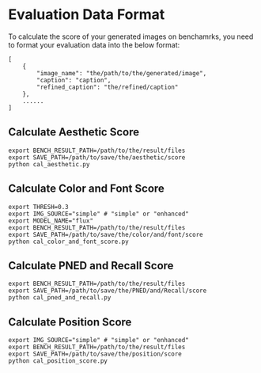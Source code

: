 # Evaluation Data Format

To calculate the score of your generated images on benchamrks, you need to format your evaluation data into the below format:
```shell
[
    {
        "image_name": "the/path/to/the/generated/image",
        "caption": "caption",
        "refined_caption": "the/refined/caption"
    },
    ......
]
```

## Calculate Aesthetic Score
```shell
export BENCH_RESULT_PATH=/path/to/the/result/files
export SAVE_PATH=/path/to/save/the/aesthetic/score
python cal_aesthetic.py
```

## Calculate Color and Font Score
```shell
export THRESH=0.3
export IMG_SOURCE="simple" # "simple" or "enhanced"
export MODEL_NAME="flux"
export BENCH_RESULT_PATH=/path/to/the/result/files
export SAVE_PATH=/path/to/save/the/color/and/font/score
python cal_color_and_font_score.py
```

## Calculate PNED and Recall Score
```shell
export BENCH_RESULT_PATH=/path/to/the/result/files
export SAVE_PATH=/path/to/save/the/PNED/and/Recall/score
python cal_pned_and_recall.py
```

## Calculate Position Score
```shell
export IMG_SOURCE="simple" # "simple" or "enhanced"
export BENCH_RESULT_PATH=/path/to/the/result/files
export SAVE_PATH=/path/to/save/the/position/score
python cal_position_score.py
```